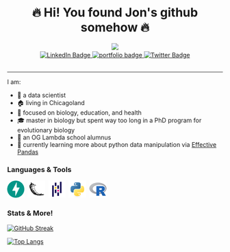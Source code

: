<div id="header" align="center">
  <h1>🔥 Hi! You found Jon's github somehow 🔥</h1>
  <img src="https://media.giphy.com/media/13HgwGsXF0aiGY/giphy.gif" width="65%"/>
</div>

<div id="badges"  align="center">
  <a href="https://www.linkedin.com/in/jaefinger/">
    <img src="https://img.shields.io/badge/LinkedIn-blue?style=for-the-badge&logo=linkedin&logoColor=white" alt="LinkedIn Badge"/>
  </a>
  <a href="https://jae-finger.github.io">
    <img src="https://img.shields.io/badge/portfolio-➡-lightgrey?style=for-the-badge&logo=appveyor&logo=youtube&logoColor=white" alt="portfolio badge"/>
  </a>
  <a href="https://twitter.com/jonathanfinger">
    <img src="https://img.shields.io/badge/Twitter-blue?style=for-the-badge&logo=twitter&logoColor=white" alt="Twitter Badge"/>
  </a>
</div>

<div id="counter" align="center">
  <img src="https://komarev.com/ghpvc/?username=jae-finger&style=flat-square&color=blue" alt=""/>
</div>

<hr>

I am:
  - 🧮 a data scientist 
  - 🏠 living in Chicagoland  
  - 🧪 focused on biology, education, and health
  - 🎓 master in biology but spent way too long in a PhD program for evolutionary biology
  - 🚀 an OG Lambda school alumnus
  - 🌱 currently learning more about python data manipulation via [Effective Pandas](https://store.metasnake.com/effective-pandas-book)

### Languages & Tools
<div>
  <img src="https://raw.githubusercontent.com/devicons/devicon/master/icons/fastapi/fastapi-original.svg" title="fastapi" alt="fastap" width="40" height="40"/>&nbsp;
  <img src="https://raw.githubusercontent.com/devicons/devicon/master/icons/flask/flask-original.svg" title="flask" alt="flask" width="40" height="40"/>&nbsp;
  <img src="https://raw.githubusercontent.com/devicons/devicon/1119b9f84c0290e0f0b38982099a2bd027a48bf1/icons/pandas/pandas-original.svg" title="pandas" alt="pandas" width="40" height="40"/>&nbsp;
   <img src="https://raw.githubusercontent.com/devicons/devicon/master/icons/python/python-original.svg" title="python" alt="python" width="40" height="40"/>&nbsp;
  <img src="https://raw.githubusercontent.com/devicons/devicon/master/icons/r/r-original.svg" title="R" alt="R" width="40" height="40"/>&nbsp;
<div>

  ### Stats & More!
  [![GitHub Streak](http://github-readme-streak-stats.herokuapp.com?user=jae-finger&theme=dark&border_radius=3&date_format=%5BY.%5Dn.j)](https://git.io/streak-stats)  
  
[![Top Langs](https://github-readme-stats.vercel.app/api/top-langs/?username=jae-finger&layout=compact&theme=vision-friendly-dark)](https://github.com/anuraghazra/github-readme-stats)

